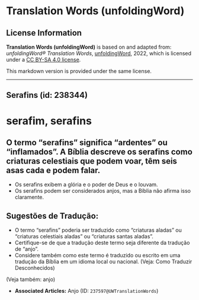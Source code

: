 # Translation Words (unfoldingWord)

## License Information

**Translation Words (unfoldingWord)** is based on and adapted from: _unfoldingWord® Translation Words_, [unfoldingWord](https://unfoldingword.org/utw), 2022, which is licensed under a [CC BY-SA 4.0 license](https://creativecommons.org/licenses/by-sa/4.0/legalcode.en).

This markdown version is provided under the same license.



--------------------------------

## Serafins (id: 238344)

serafim, serafins
=================

O termo “serafins” significa “ardentes” ou “inflamados”. A Bíblia descreve os serafins como criaturas celestiais que podem voar, têm seis asas cada e podem falar.
------------------------------------------------------------------------------------------------------------------------------------------------------------------

* Os serafins exibem a glória e o poder de Deus e o louvam.
* Os serafins podem ser considerados anjos, mas a Bíblia não afirma isso claramente.

Sugestões de Tradução:
----------------------

* O termo “serafins” poderia ser traduzido como “criaturas aladas” ou “criaturas celestiais aladas” ou “criaturas santas aladas”.
* Certifique\-se de que a tradução deste termo seja diferente da tradução de “anjo”.
* Considere também como este termo é traduzido ou escrito em uma tradução da Bíblia em um idioma local ou nacional. (Veja: Como Traduzir Desconhecidos)

(Veja também: anjo)

* **Associated Articles:** Anjo (ID: `237597@UWTranslationWords`)

